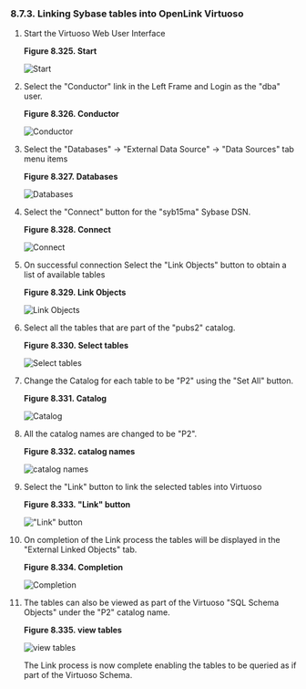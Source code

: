 <div>

<div>

<div>

<div>

### 8.7.3. Linking Sybase tables into OpenLink Virtuoso

</div>

</div>

</div>

<div>

1.  Start the Virtuoso Web User Interface

    <div>

    <div>

    **Figure 8.325. Start**

    <div>

    <div>

    ![Start](images/ui/lora1.png)

    </div>

    </div>

    </div>

      

    </div>

2.  Select the "Conductor" link in the Left Frame and Login as the "dba"
    user.

    <div>

    <div>

    **Figure 8.326. Conductor**

    <div>

    <div>

    ![Conductor](images/ui/lora2.png)

    </div>

    </div>

    </div>

      

    </div>

3.  Select the "Databases" -\> "External Data Source" -\> "Data Sources"
    tab menu items

    <div>

    <div>

    **Figure 8.327. Databases**

    <div>

    <div>

    ![Databases](images/ui/sora3.png)

    </div>

    </div>

    </div>

      

    </div>

4.  Select the "Connect" button for the "syb15ma" Sybase DSN.

    <div>

    <div>

    **Figure 8.328. Connect**

    <div>

    <div>

    ![Connect](images/ui/sora4.png)

    </div>

    </div>

    </div>

      

    </div>

5.  On successful connection Select the "Link Objects" button to obtain
    a list of available tables

    <div>

    <div>

    **Figure 8.329. Link Objects**

    <div>

    <div>

    ![Link Objects](images/ui/sora5.png)

    </div>

    </div>

    </div>

      

    </div>

6.  Select all the tables that are part of the "pubs2" catalog.

    <div>

    <div>

    **Figure 8.330. Select tables**

    <div>

    <div>

    ![Select tables](images/ui/sora6.png)

    </div>

    </div>

    </div>

      

    </div>

7.  Change the Catalog for each table to be "P2" using the "Set All"
    button.

    <div>

    <div>

    **Figure 8.331. Catalog**

    <div>

    <div>

    ![Catalog](images/ui/sora7.png)

    </div>

    </div>

    </div>

      

    </div>

8.  All the catalog names are changed to be "P2".

    <div>

    <div>

    **Figure 8.332. catalog names**

    <div>

    <div>

    ![catalog names](images/ui/sora8.png)

    </div>

    </div>

    </div>

      

    </div>

9.  Select the "Link" button to link the selected tables into Virtuoso

    <div>

    <div>

    **Figure 8.333. "Link" button**

    <div>

    <div>

    !["Link" button](images/ui/sora9.png)

    </div>

    </div>

    </div>

      

    </div>

10. On completion of the Link process the tables will be displayed in
    the "External Linked Objects" tab.

    <div>

    <div>

    **Figure 8.334. Completion**

    <div>

    <div>

    ![Completion](images/ui/sora10.png)

    </div>

    </div>

    </div>

      

    </div>

11. The tables can also be viewed as part of the Virtuoso "SQL Schema
    Objects" under the "P2" catalog name.

    <div>

    <div>

    **Figure 8.335. view tables**

    <div>

    <div>

    ![view tables](images/ui/sora11.png)

    </div>

    </div>

    </div>

      

    </div>

    The Link process is now complete enabling the tables to be queried
    as if part of the Virtuoso Schema.

</div>

</div>
